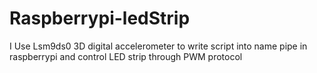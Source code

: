 # Raspberrypi-ledStrip
I Use Lsm9ds0 3D digital accelerometer to write script into name pipe in raspberrypi and control LED strip through PWM protocol
